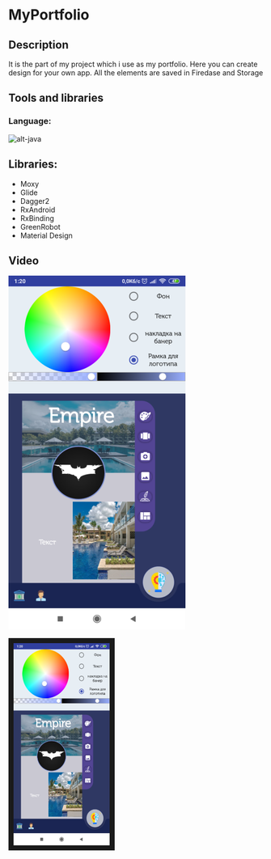 # MyPortfolio
## Description
  It is the part of my project which i use as my portfolio. Here you can create design for your own app. All the elements are saved in Firedase and Storage
  
## Tools and libraries
### Language:
![alt-java](https://sdtimes.com/wp-content/uploads/2018/09/Java-logo-490x301.jpg "JAVA")

## Libraries:
* Moxy
* Glide
* Dagger2
* RxAndroid
* RxBinding
* GreenRobot
* Material Design

## Video
[![ALT-vido](https://github.com/FriedrichMykola/MyPortfolio/blob/master/image.png?raw=true)](https://www.youtube.com/watch?v=mIxi6ZiTrJo)

<a href="https://www.youtube.com/watch?v=mIxi6ZiTrJo" target="_blank"><img src="https://github.com/FriedrichMykola/MyPortfolio/blob/master/image.png?raw=true" 
alt="ALT-ТЕКСТ ИЗОБРАЖЕНИЯ" width="190" height="400" border="10" /></a>
